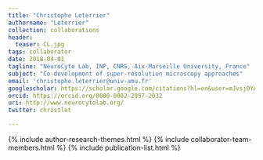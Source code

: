 ```yaml
---
title: "Christophe Leterrier"
authorname: "Leterrier"
collection: collaborations
header:
  teaser: CL.jpg
tags: collaborator
date: 2018-04-01
tagline: "NeuroCyto Lab, INP, CNRS, Aix-Marseille University, France"
subject: "Co-development of super-resolution microscopy approaches"
email: 'christophe.leterrier@univ-amu.fr'
googlescholar: https://scholar.google.com/citations?hl=en&user=mJvsj0YAAAAJ&view_op=list_works&sortby=pubdate
orcid: https://orcid.org/0000-0002-2957-2032
uri: http://www.neurocytolab.org/
twitter: christlet

---
```

<p align= "justify">

{% include author-research-themes.html %}
{% include collaborator-team-members.html %}
{% include publication-list.html %}
